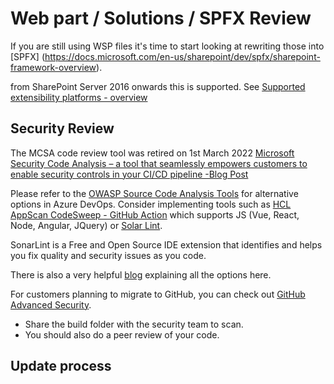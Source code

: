 # Web part / Solutions  / SPFX Review
If you are still using WSP files it's time to start looking at rewriting those into [SPFX]
(https://docs.microsoft.com/en-us/sharepoint/dev/spfx/sharepoint-framework-overview).

from SharePoint Server 2016  onwards this is supported. See [Supported extensibility platforms - overview](https://docs.microsoft.com/en-us/sharepoint/dev/spfx/supported-extensibility-platforms-overview)


## Security Review

The MCSA code review tool was retired on 1st March 2022 [Microsoft Security Code Analysis – a tool that seamlessly empowers customers to enable security controls in your CI/CD pipeline -Blog Post](https://devblogs.microsoft.com/premier-developer/microsoft-security-code-analysis/)

Please refer to the [OWASP Source Code Analysis Tools](https://owasp.org/www-community/Source_Code_Analysis_Tools) for alternative options in Azure DevOps. 
 Consider implementing  tools such as [HCL AppScan CodeSweep - GitHub Action](https://hclsw.co/codesweepgithub) which supports JS (Vue, React, Node, Angular, JQuery) or  [Solar Lint](https://www.sonarlint.org/).

 SonarLint is a Free and Open Source IDE extension that identifies and helps you fix quality and security issues as you code.

There is also a very helpful [blog](https://helloitsliam.com/2018/07/04/security-scanning-a-sharepoint-framework-solution/) explaining all the options here.

For customers planning to migrate to GitHub, you can check out [GitHub Advanced Security](https://docs.github.com/github/getting-started-with-github/about-github-advanced-security).

* Share the build folder with the security team to scan.
* You should also do a peer review of your code.


## Update process

